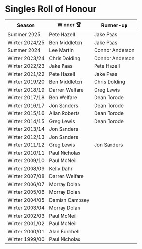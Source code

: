 # Singles Roll of Honour

| Season         | Winner 🏆      | Runner-up       |
|----------------|----------------|-----------------|
| Summer 2025    | Pete Hazell    | Jake Paas       |
| Winter 2024/25 | Ben Middleton  | Jake Paas       |
| Summer 2024    | Lee Martin     | Connor Anderson |
| Winter 2023/24 | Chris Dolding  | Connor Anderson |
| Winter 2022/23 | Jake Paas      | Pete Hazell     |
| Winter 2021/22 | Pete Hazell    | Jake Paas       |
| Winter 2019/20 | Ben Middleton  | Chris Dolding   |
| Winter 2018/19 | Darren Welfare | Greg Lewis      |
| Winter 2017/18 | Ben Welfare    | Dean Torode     |
| Winter 2016/17 | Jon Sanders    | Dean Torode     |
| Winter 2015/16 | Allan Roberts  | Dean Torode     |
| Winter 2014/15 | Greg Lewis     | Dean Torode     |
| Winter 2013/14 | Jon Sanders    |                 |
| Winter 2012/13 | Jon Sanders    |                 |
| Winter 2011/12 | Greg Lewis     | Jon Sanders     |
| Winter 2010/11 | Paul Nicholas  |                 |
| Winter 2009/10 | Paul McNeil    |                 |
| Winter 2008/09 | Kelly Dahr     |                 |
| Winter 2007/08 | Darren Welfare |                 |
| Winter 2006/07 | Morray Dolan   |                 |
| Winter 2005/06 | Morray Dolan   |                 |
| Winter 2004/05 | Damian Campsey |                 |
| Winter 2003/04 | Morray Dolan   |                 |
| Winter 2002/03 | Paul McNeil    |                 |
| Winter 2001/02 | Paul McNeil    |                 |
| Winter 2000/01 | Alan Burchell  |                 |
| Winter 1999/00 | Paul Nicholas  |                 |
